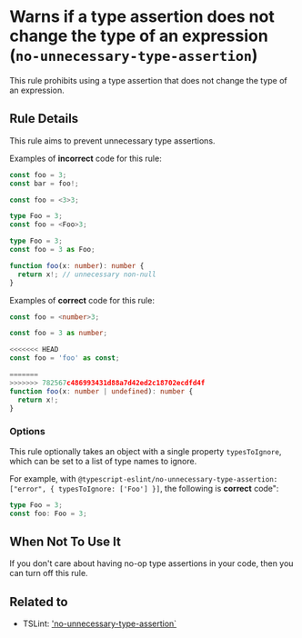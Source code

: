# Warns if a type assertion does not change the type of an expression (`no-unnecessary-type-assertion`)

This rule prohibits using a type assertion that does not change the type of an expression.

## Rule Details

This rule aims to prevent unnecessary type assertions.

Examples of **incorrect** code for this rule:

```ts
const foo = 3;
const bar = foo!;
```

```ts
const foo = <3>3;
```

```ts
type Foo = 3;
const foo = <Foo>3;
```

```ts
type Foo = 3;
const foo = 3 as Foo;
```

```ts
function foo(x: number): number {
  return x!; // unnecessary non-null
}
```

Examples of **correct** code for this rule:

```ts
const foo = <number>3;
```

```ts
const foo = 3 as number;
```

```ts
<<<<<<< HEAD
const foo = 'foo' as const;
```

```ts
=======
>>>>>>> 782567c486993431d88a7d42ed2c18702ecdfd4f
function foo(x: number | undefined): number {
  return x!;
}
```

### Options

This rule optionally takes an object with a single property `typesToIgnore`, which can be set to a list of type names to ignore.

For example, with `@typescript-eslint/no-unnecessary-type-assertion: ["error", { typesToIgnore: ['Foo'] }]`, the following is **correct** code":

```ts
type Foo = 3;
const foo: Foo = 3;
```

## When Not To Use It

If you don't care about having no-op type assertions in your code, then you can turn off this rule.

## Related to

- TSLint: ['no-unnecessary-type-assertion`](https://palantir.github.io/tslint/rules/no-unnecessary-type-assertion/)
